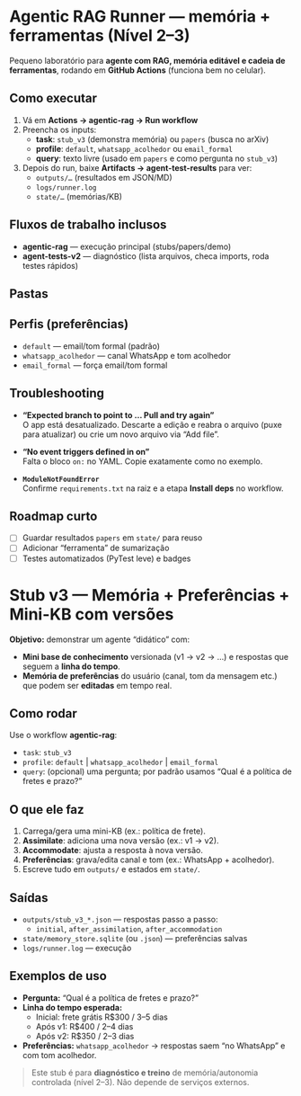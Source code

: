
# Agentic RAG Runner — memória + ferramentas (Nível 2–3)

Pequeno laboratório para **agente com RAG, memória editável e cadeia de ferramentas**, rodando em **GitHub Actions** (funciona bem no celular).

## Como executar

1. Vá em **Actions → agentic-rag → Run workflow**  
2. Preencha os inputs:
   - **task**: `stub_v3` (demonstra memória) ou `papers` (busca no arXiv)
   - **profile**: `default`, `whatsapp_acolhedor` ou `email_formal`
   - **query**: texto livre (usado em `papers` e como pergunta no `stub_v3`)
3. Depois do run, baixe **Artifacts → agent-test-results** para ver:
   - `outputs/…` (resultados em JSON/MD)
   - `logs/runner.log`
   - `state/…` (memórias/KB)

## Fluxos de trabalho inclusos

- **agentic-rag** — execução principal (stubs/papers/demo)  
- **agent-tests-v2** — diagnóstico (lista arquivos, checa imports, roda testes rápidos)

## Pastas
## Perfis (preferências)

- `default` — email/tom formal (padrão)
- `whatsapp_acolhedor` — canal WhatsApp e tom acolhedor
- `email_formal` — força email/tom formal

## Troubleshooting

- **“Expected branch to point to … Pull and try again”**  
  O app está desatualizado. Descarte a edição e reabra o arquivo (puxe para atualizar) ou crie um novo arquivo via “Add file”.

- **“No event triggers defined in on”**  
  Falta o bloco `on:` no YAML. Copie exatamente como no exemplo.

- **`ModuleNotFoundError`**  
  Confirme `requirements.txt` na raiz e a etapa **Install deps** no workflow.

## Roadmap curto

- [ ] Guardar resultados `papers` em `state/` para reuso
- [ ] Adicionar “ferramenta” de sumarização
- [ ] Testes automatizados (PyTest leve) e badges
# Stub v3 — Memória + Preferências + Mini-KB com versões

**Objetivo:** demonstrar um agente “didático” com:
- **Mini base de conhecimento** versionada (v1 → v2 → …) e respostas que seguem a **linha do tempo**.
- **Memória de preferências** do usuário (canal, tom da mensagem etc.) que podem ser **editadas** em tempo real.

## Como rodar
Use o workflow **agentic-rag**:
- `task`: `stub_v3`
- `profile`: `default` | `whatsapp_acolhedor` | `email_formal`
- `query`: (opcional) uma pergunta; por padrão usamos “Qual é a política de fretes e prazo?”

## O que ele faz
1. Carrega/gera uma mini-KB (ex.: política de frete).
2. **Assimilate**: adiciona uma nova versão (ex.: v1 → v2).
3. **Accommodate**: ajusta a resposta à nova versão.
4. **Preferências**: grava/edita canal e tom (ex.: WhatsApp + acolhedor).
5. Escreve tudo em `outputs/` e estados em `state/`.

## Saídas
- `outputs/stub_v3_*.json` — respostas passo a passo:
  - `initial`, `after_assimilation`, `after_accommodation`
- `state/memory_store.sqlite` (ou `.json`) — preferências salvas
- `logs/runner.log` — execução

## Exemplos de uso
- **Pergunta:** “Qual é a política de fretes e prazo?”
- **Linha do tempo esperada:**
  - Inicial: frete grátis R$300 / 3–5 dias
  - Após v1: R$400 / 2–4 dias
  - Após v2: R$350 / 2–3 dias
- **Preferências:** `whatsapp_acolhedor` → respostas saem “no WhatsApp” e com tom acolhedor.

> Este stub é para **diagnóstico e treino** de memória/autonomia controlada (nível 2–3). Não depende de serviços externos.